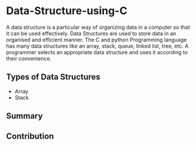 # Data-Structure-using-C
A data structure is a particular way of organizing data in a computer so that it can be used effectively. Data Structures are used to store data in an organised and efficient manner. The C and python Programming language has many data structures like an array, stack, queue, linked list, tree, etc. A programmer selects an appropriate data structure and uses it according to their convenience.

## Types of Data Structures
* Array
* Stack

## Summary

## Contribution
